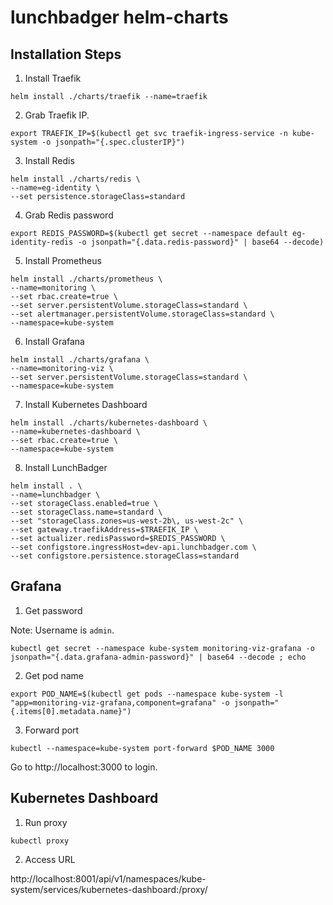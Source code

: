 # lunchbadger helm-charts

## Installation Steps

1. Install Traefik

```
helm install ./charts/traefik --name=traefik
```


2. Grab Traefik IP.

```
export TRAEFIK_IP=$(kubectl get svc traefik-ingress-service -n kube-system -o jsonpath="{.spec.clusterIP}")
```

3. Install Redis

```
helm install ./charts/redis \
--name=eg-identity \
--set persistence.storageClass=standard
```

4. Grab Redis password

```
export REDIS_PASSWORD=$(kubectl get secret --namespace default eg-identity-redis -o jsonpath="{.data.redis-password}" | base64 --decode)
```

5. Install Prometheus

```
helm install ./charts/prometheus \
--name=monitoring \
--set rbac.create=true \
--set server.persistentVolume.storageClass=standard \
--set alertmanager.persistentVolume.storageClass=standard \
--namespace=kube-system
```

6. Install Grafana

```
helm install ./charts/grafana \
--name=monitoring-viz \
--set server.persistentVolume.storageClass=standard \
--namespace=kube-system
```

7. Install Kubernetes Dashboard

```
helm install ./charts/kubernetes-dashboard \
--name=kubernetes-dashboard \
--set rbac.create=true \
--namespace=kube-system
```

8. Install LunchBadger

```
helm install . \
--name=lunchbadger \
--set storageClass.enabled=true \
--set storageClass.name=standard \
--set "storageClass.zones=us-west-2b\, us-west-2c" \
--set gateway.traefikAddress=$TRAEFIK_IP \
--set actualizer.redisPassword=$REDIS_PASSWORD \
--set configstore.ingressHost=dev-api.lunchbadger.com \
--set configstore.persistence.storageClass=standard
```


## Grafana

1. Get password

Note: Username is `admin`.

```
kubectl get secret --namespace kube-system monitoring-viz-grafana -o jsonpath="{.data.grafana-admin-password}" | base64 --decode ; echo
```

2. Get pod name

```
export POD_NAME=$(kubectl get pods --namespace kube-system -l "app=monitoring-viz-grafana,component=grafana" -o jsonpath="{.items[0].metadata.name}")
```

3. Forward port

```
kubectl --namespace=kube-system port-forward $POD_NAME 3000 
```

Go to http://localhost:3000 to login.

## Kubernetes Dashboard

1. Run proxy

```
kubectl proxy
```

2. Access URL

http://localhost:8001/api/v1/namespaces/kube-system/services/kubernetes-dashboard:/proxy/
